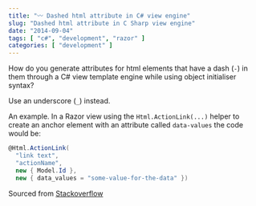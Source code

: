 ```yaml
---
title: "〰️ Dashed html attribute in C# view engine"
slug: "Dashed html attribute in C Sharp view engine"
date: "2014-09-04"
tags: [ "c#", "development", "razor" ]
categories: [ "development" ]
---
```


How do you generate attributes for html elements that have a dash (`-`) in them
through a C# view template engine while using object initialiser syntax?

Use an underscore (`_`) instead.

An example. In a Razor view using the `Html.ActionLink(...)` helper to create
an anchor element with an attribute called `data-values` the code would be:

```csharp
@Html.ActionLink(
  "link text",
  "actionName",
  new { Model.Id },
  new { data_values = "some-value-for-the-data" })
```

Sourced from
[Stackoverflow](https://stackoverflow.com/questions/9444805/how-to-specify-data-attributes-in-razor-e-g-data-externalid-23151-on-this/9444822#9444822)
